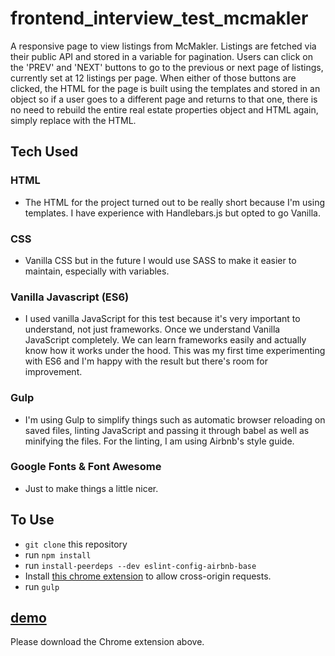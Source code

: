 # frontend_interview_test_mcmakler

A responsive page to view listings from McMakler.
Listings are fetched via their public API and stored in a variable for pagination.
Users can click on the 'PREV' and 'NEXT' buttons to go to the previous or next page of listings, currently set at 12 listings per page. When either of those buttons are clicked, the HTML for the page is built using the templates and stored in an object so if a user goes to a different page and returns to that one, there is no need to rebuild the entire real estate properties object and HTML again, simply replace with the HTML.

## Tech Used
### HTML
* The HTML for the project turned out to be really short because I'm using templates. I have experience with Handlebars.js but opted to go Vanilla.

### CSS
* Vanilla CSS but in the future I would use SASS to make it easier to maintain, especially with variables.

### Vanilla Javascript (ES6)
* I used vanilla JavaScript for this test because it's very important to understand, not just frameworks. Once we understand Vanilla JavaScript completely. We can learn frameworks easily and actually know how it works under the hood. This was my first time experimenting with ES6 and I'm happy with the result but there's room for improvement.

### Gulp
* I'm using Gulp to simplify things such as automatic browser reloading on saved files, linting JavaScript and passing it through babel as well as minifying the files. For the linting, I am using Airbnb's style guide.

### Google Fonts & Font Awesome
* Just to make things a little nicer.

## To Use
* `git clone` this repository
* run `npm install`
* run `install-peerdeps --dev eslint-config-airbnb-base`
* Install [this chrome extension](https://chrome.google.com/webstore/detail/allow-control-allow-origi/nlfbmbojpeacfghkpbjhddihlkkiljbi) to allow cross-origin requests.
* run `gulp`

## [demo](https://ncaron.github.io/frontend_interview_test_mcmakler/src/)
Please download the Chrome extension above.